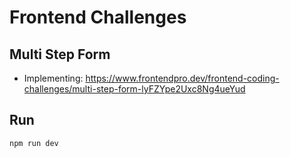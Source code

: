 # Frontend Challenges

## Multi Step Form

- Implementing: https://www.frontendpro.dev/frontend-coding-challenges/multi-step-form-lyFZYpe2Uxc8Ng4ueYud

## Run

```sh
npm run dev
```